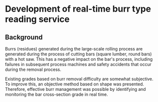 # Development of real-time burr type reading service
## Background
Burrs (residues) generated during the large-scale rolling process are generated during the process of cutting bars (square lumber, round bars) with a hot saw.
This has a negative impact on the bar's process, including failures in subsequent process machines and safety accidents that occur during the removal process.

Existing grades based on burr removal difficulty are somewhat subjective. To improve this, an objective method based on shape was presented.
Therefore, effective burr management was possible by identifying and monitoring the bar cross-section grade in real time.
